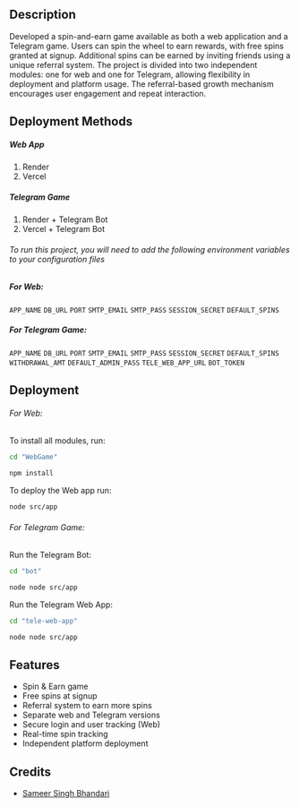 
## Description
Developed a spin-and-earn game available as both a web application and a Telegram game. Users can spin the wheel to earn rewards, with free spins granted at signup. Additional spins can be earned by inviting friends using a unique referral system. The project is divided into two independent modules: one for web and one for Telegram, allowing flexibility in deployment and platform usage. The referral-based growth mechanism encourages user engagement and repeat interaction.

## Deployment Methods

##### Web App
1. Render
2. Vercel

##### Telegram Game
1. Render + Telegram Bot
2. Vercel + Telegram Bot

###### To run this project, you will need to add the following environment variables to your configuration files

##### For Web:
`APP_NAME` 
`DB_URL` 
`PORT`
`SMTP_EMAIL`
`SMTP_PASS` 
`SESSION_SECRET` 
`DEFAULT_SPINS`


##### For Telegram Game:
`APP_NAME`
`DB_URL`
`PORT` 
`SMTP_EMAIL`
`SMTP_PASS`
`SESSION_SECRET` 
`DEFAULT_SPINS` 
`WITHDRAWAL_AMT` 
`DEFAULT_ADMIN_PASS`
`TELE_WEB_APP_URL` 
`BOT_TOKEN` 

## Deployment

###### For Web:

To install all modules, run:
```bash
cd "WebGame"
```
```bash
npm install
```

To deploy the Web app run:
```bash
node src/app
```

###### For Telegram Game:

Run the Telegram Bot:
```bash
cd "bot"
```
```bash
node node src/app
```

Run the Telegram Web App:
```bash
cd "tele-web-app"
```
```bash
node node src/app
```

## Features

- Spin & Earn game
- Free spins at signup
- Referral system to earn more spins
- Separate web and Telegram versions
- Secure login and user tracking (Web)
- Real-time spin tracking
- Independent platform deployment

## Credits

- [Sameer Singh Bhandari](https://github.com/xtrimDev/)
